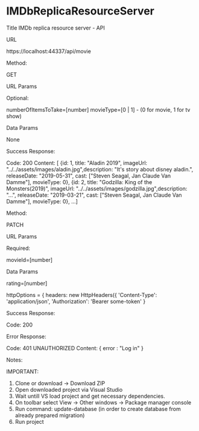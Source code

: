 # IMDbReplicaResourceServer

Title
IMDb replica resource server - API

URL

https://localhost:44337/api/movie

Method:

GET

URL Params

Optional:

numberOfItemsToTake=[number]
movieType=[0 | 1] - (0 for movie, 1 for tv show)

Data Params

None

Success Response:

Code: 200 
Content: [ {id: 1, title: "Aladin 2019", imageUrl: "../../assets/images/aladin.jpg",description: "It's story about disney aladin.", releaseDate: "2019-05-31", cast: ["Steven Seagal, Jan Claude Van Damme"], movieType: 0},
{id: 2, title: "Godzilla: King of the Monsters(2019)", imageUrl: "../../assets/images/godzilla.jpg",description: "...", releaseDate: "2019-03-21", cast: ["Steven Seagal, Jan Claude Van Damme"], movieType: 0}, ...]

Method:

PATCH

URL Params

Required:

movieId=[number]

Data Params

rating=[number]

httpOptions = {
      headers: new HttpHeaders({
        'Content-Type':  'application/json',
        'Authorization': 'Bearer some-token'
        }
        
Success Response:

Code: 200 


Error Response:

Code: 401 UNAUTHORIZED 
Content: { error : "Log in" }

Notes:

IMPORTANT:
1. Clone or download -> Download ZIP
2. Open downloaded project via Visual Studio 
3. Wait untill VS load project and get necessary dependencies.
4. On toolbar select View -> Other windows -> Package manager console
5. Run command: update-database (in order to create database from already prepared migration)
6. Run project
